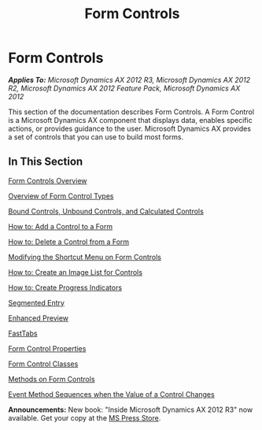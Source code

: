 ﻿---
title: Form Controls
TOCTitle: Form Controls
ms:assetid: 68cbbabb-88b9-4491-aa81-779b9b419b5c
ms:mtpsurl: https://msdn.microsoft.com/en-us/library/Gg840964(v=AX.60)
ms:contentKeyID: 35244781
ms.date: 05/18/2015
mtps_version: v=AX.60
---

# Form Controls 


_**Applies To:** Microsoft Dynamics AX 2012 R3, Microsoft Dynamics AX 2012 R2, Microsoft Dynamics AX 2012 Feature Pack, Microsoft Dynamics AX 2012_

This section of the documentation describes Form Controls. A Form Control is a Microsoft Dynamics AX component that displays data, enables specific actions, or provides guidance to the user. Microsoft Dynamics AX provides a set of controls that you can use to build most forms.

## In This Section

[Form Controls Overview](form-controls-overview.md)

[Overview of Form Control Types](overview-of-form-control-types.md)

[Bound Controls, Unbound Controls, and Calculated Controls](bound-controls-unbound-controls-and-calculated-controls.md)

[How to: Add a Control to a Form](how-to-add-a-control-to-a-form.md)

[How to: Delete a Control from a Form](how-to-delete-a-control-from-a-form.md)

[Modifying the Shortcut Menu on Form Controls](modifying-the-shortcut-menu-on-form-controls.md)

[How to: Create an Image List for Controls](how-to-create-an-image-list-for-controls.md)

[How to: Create Progress Indicators](how-to-create-progress-indicators.md)

[Segmented Entry](segmented-entry.md)

[Enhanced Preview](enhanced-preview.md)

[FastTabs](fasttabs.md)

[Form Control Properties](form-control-properties.md)

[Form Control Classes](form-control-classes.md)

[Methods on Form Controls](methods-on-form-controls.md)

[Event Method Sequences when the Value of a Control Changes](event-method-sequences-when-the-value-of-a-control-changes.md)

  
**Announcements:** New book: "Inside Microsoft Dynamics AX 2012 R3" now available. Get your copy at the [MS Press Store](https://www.microsoftpressstore.com/store/inside-microsoft-dynamics-ax-2012-r3-9780735685109).

